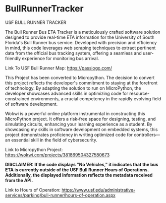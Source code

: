 # BullRunnerTracker
USF BULL RUNNER TRACKER

The Bull Runner Bus ETA Tracker is a meticulously crafted software solution designed to provide real-time ETA information for the University of South Florida's Bull Runner bus service. Developed with precision and efficiency in mind, this code leverages web scraping techniques to extract pertinent data from the official bus tracking system, offering a seamless and user-friendly experience for monitoring bus arrival.

Link To USF Bull Runner Map: https://passiogo.com/

This Project has been converted to Micropython. The decision to convert this project reflects the developer's commitment to staying at the forefront of technology. By adapting the solution to run on MicroPython, the developer showcases advanced skills in optimizing code for resource-constrained environments, a crucial competency in the rapidly evolving field of software development.

Wokwi is a powerful online platform instrumental in constructing this MicroPython project. It offers a risk-free space for designing, testing, and simulating circuits, enhancing your learning experience as a student. By showcasing my skills in software development on embedded systems, this project demonstrates proficiency in writing optimized code for controllers—an essential skill in the field of cybersecurity.

Link to Micropython Project: https://wokwi.com/projects/381869504327580673


**DISCLAIMER: If the code displays "No Vehicles," it indicates that the bus ETA is currently outside of the USF Bull Runner Hours of Operations. Additionally, the displayed information reflects the metadata received from the API.**

Link to Hours of Operation: https://www.usf.edu/administrative-services/parking/bull-runner/hours-of-operation.aspx

